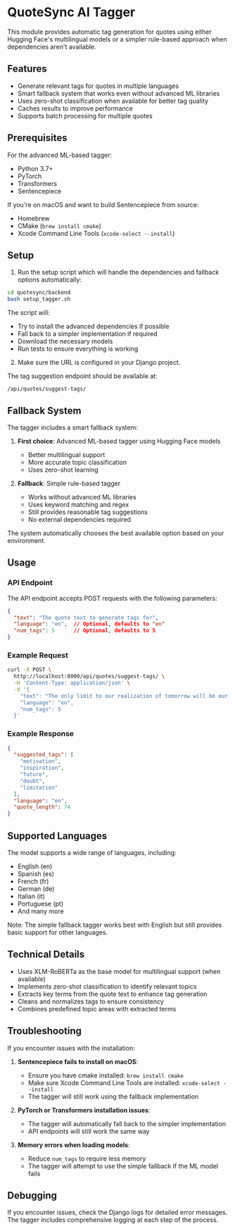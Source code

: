 # QuoteSync AI Tagger

This module provides automatic tag generation for quotes using either Hugging Face's multilingual models or a simpler rule-based approach when dependencies aren't available.

## Features

- Generate relevant tags for quotes in multiple languages
- Smart fallback system that works even without advanced ML libraries
- Uses zero-shot classification when available for better tag quality
- Caches results to improve performance
- Supports batch processing for multiple quotes

## Prerequisites

For the advanced ML-based tagger:
- Python 3.7+
- PyTorch
- Transformers
- Sentencepiece

If you're on macOS and want to build Sentencepiece from source:
- Homebrew
- CMake (`brew install cmake`)
- Xcode Command Line Tools (`xcode-select --install`)

## Setup

1. Run the setup script which will handle the dependencies and fallback options automatically:

```bash
cd quotesync/backend
bash setup_tagger.sh
```

The script will:
- Try to install the advanced dependencies if possible
- Fall back to a simpler implementation if required
- Download the necessary models
- Run tests to ensure everything is working

2. Make sure the URL is configured in your Django project.

The tag suggestion endpoint should be available at:
```
/api/quotes/suggest-tags/
```

## Fallback System

The tagger includes a smart fallback system:

1. **First choice**: Advanced ML-based tagger using Hugging Face models
   - Better multilingual support
   - More accurate topic classification
   - Uses zero-shot learning

2. **Fallback**: Simple rule-based tagger
   - Works without advanced ML libraries
   - Uses keyword matching and regex
   - Still provides reasonable tag suggestions
   - No external dependencies required

The system automatically chooses the best available option based on your environment.

## Usage

### API Endpoint

The API endpoint accepts POST requests with the following parameters:

```json
{
  "text": "The quote text to generate tags for",
  "language": "en",  // Optional, defaults to "en"
  "num_tags": 5      // Optional, defaults to 5
}
```

### Example Request

```bash
curl -X POST \
  http://localhost:8000/api/quotes/suggest-tags/ \
  -H 'Content-Type: application/json' \
  -d '{
    "text": "The only limit to our realization of tomorrow will be our doubts of today.",
    "language": "en",
    "num_tags": 5
  }'
```

### Example Response

```json
{
  "suggested_tags": [
    "motivation",
    "inspiration",
    "future",
    "doubt",
    "limitation"
  ],
  "language": "en",
  "quote_length": 74
}
```

## Supported Languages

The model supports a wide range of languages, including:

- English (en)
- Spanish (es)
- French (fr)
- German (de)
- Italian (it)
- Portuguese (pt)
- And many more

Note: The simple fallback tagger works best with English but still provides basic support for other languages.

## Technical Details

- Uses XLM-RoBERTa as the base model for multilingual support (when available)
- Implements zero-shot classification to identify relevant topics
- Extracts key terms from the quote text to enhance tag generation
- Cleans and normalizes tags to ensure consistency
- Combines predefined topic areas with extracted terms

## Troubleshooting

If you encounter issues with the installation:

1. **Sentencepiece fails to install on macOS**:
   - Ensure you have cmake installed: `brew install cmake`
   - Make sure Xcode Command Line Tools are installed: `xcode-select --install`
   - The tagger will still work using the fallback implementation

2. **PyTorch or Transformers installation issues**:
   - The tagger will automatically fall back to the simpler implementation
   - API endpoints will still work the same way

3. **Memory errors when loading models**:
   - Reduce `num_tags` to require less memory
   - The tagger will attempt to use the simple fallback if the ML model fails

## Debugging

If you encounter issues, check the Django logs for detailed error messages. The tagger includes comprehensive logging at each step of the process. 